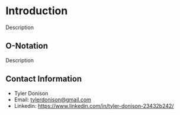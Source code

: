 # Introduction

Description

## O-Notation

Description

## Contact Information

* Tyler Donison
* Email: tylerdonison@gmail.com
* Linkedin: https://www.linkedin.com/in/tyler-donison-23432b242/
